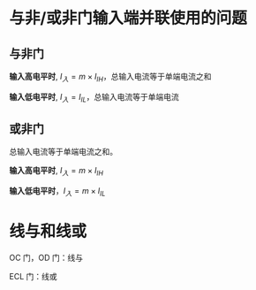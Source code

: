 # 与非/或非门输入端并联使用的问题

## 与非门

**输入高电平时**, $I_{入}=m \times I_{IH}$，总输入电流等于单端电流之和

**输入低电平时**, $I_{入}=I_{IL}$，总输入电流等于单端电流

## 或非门

总输入电流等于单端电流之和。

**输入高电平时**, $I_{入}=m \times I_{IH}$

**输入低电平时**，$I_{入}=m \times I_{IL}$

# 线与和线或

OC 门，OD 门：线与

ECL 门：线或